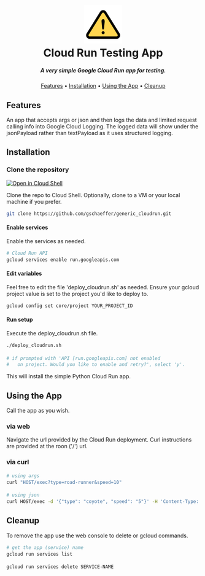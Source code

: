 <h1 align="center">
<img src="img/warning.png" alt="SCC Alerts" width="100px">
<br>Cloud Run Testing App
</h1>
<h5 align="center">A very simple Google Cloud Run app for testing.</h5>
<p align="center">
  <a href="#features">Features</a> •
  <a href="#installation">Installation</a> •
  <a href="#usage">Using the App</a> •
  <a href="#cleanup">Cleanup</a>
</p>

## Features

An app that accepts args or json and then logs the data and limited request calling info into Google Cloud Logging. The logged data will show under the jsonPayload rather than textPayload as it uses structured logging.

## Installation

### Clone the repository 

[![Open in Cloud Shell](https://gstatic.com/cloudssh/images/open-btn.svg)](https://ssh.cloud.google.com/cloudshell/editor?cloudshell_git_repo=https://github.com/gschaeffer/generic_cloudrun.git&cloudshell_git_branch=main)

Clone the repo to Cloud Shell. Optionally, clone to a VM or your local machine if you prefer.
```bash
git clone https://github.com/gschaeffer/generic_cloudrun.git
```

#### Enable services

Enable the services as needed. 

```bash
# Cloud Run API 
gcloud services enable run.googleapis.com
```

#### Edit variables

Feel free to edit the file 'deploy_cloudrun.sh' as needed.
Ensure your gcloud project value is set to the project you'd like to deploy to.
```bash 
gcloud config set core/project YOUR_PROJECT_ID
```
#### Run setup

Execute the deploy_cloudrun.sh file.

```bash
./deploy_cloudrun.sh

# if prompted with 'API [run.googleapis.com] not enabled 
#   on project. Would you like to enable and retry?', select 'y'.
```

This will install the simple Python Cloud Run app. 


## Using the App

Call the app as you wish. 

### via web
Navigate the url provided by the Cloud Run deployment. Curl instructions are provided at the roon ('/') url.

### via curl

``` bash
# using args
curl "HOST/exec?type=road-runner&speed=10"

# using json
curl HOST/exec -d '{"type": "coyote", "speed": "5"}' -H 'Content-Type: application/json'
```

## Cleanup

To remove the app use the web console to delete or gcloud commands.

```bash
# get the app (service) name
gcloud run services list

gcloud run services delete SERVICE-NAME
```